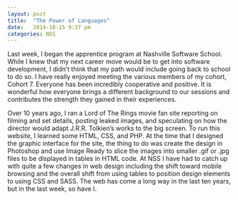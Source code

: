 ```yaml
---
layout: post
title:  "The Power of Languages"
date:   2014-10-15 9:37 pm
categories: NSS
---
```


Last week, I began the apprentice program at Nashville Software School. While I knew that my next career move would be to get into software development, I didn’t think that my path would include going back to school to do so. I have really enjoyed meeting the various members of my cohort, Cohort 7. Everyone has been incredibly cooperative and positive. It is wonderful how everyone brings a different background to our sessions and contributes the strength they gained in their experiences.

Over 10 years ago, I ran a Lord of The Rings movie fan site reporting on filming and set details, posting leaked images, and speculating on how the director would adapt J.R.R. Tolkien’s works to the big screen. To run this website, I learned some HTML, CSS, and PHP. At the time that I designed the graphic interface for the site, the thing to do was create the design in Photoshop and use Image Ready to slice the images into smaller .gif or .jpg files to be displayed in tables in HTML code. At NSS I have had to catch up with quite a few changes in web design including the shift toward mobile browsing and the overall shift from using tables to position design elements to using CSS and SASS. The web has come a long way in the last ten years, but in the last week, so have I.
